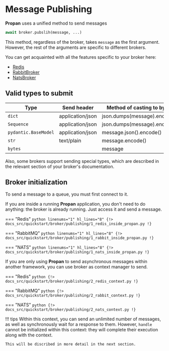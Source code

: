 # Message Publishing

**Propan** uses a unified method to send messages

```python
await broker.pubslih(message, ...)
```

This method, regardless of the broker, takes `message` as the first argument. However, the rest of the arguments are
specific to different brokers.

You can get acquainted with all the features specific to your broker here:

* [Redis](../../../redis/2_publishing)
* [RabbitBroker](../../../rabbit/4_publishing)
* [NatsBroker](../../../nats/3_publishing)

## Valid types to submit

| Type                 | Send header           | Method of casting to bytes         |
| -------------------- | --------------------- | ---------------------------------- |
| `dict`               | application/json      | json.dumps(message).encode()       |
| `Sequence`           | application/json            | json.dumps(message).encode() |
| `pydantic.BaseModel` | application/json      | message.json().encode()            |
| `str`                | text/plain            | message.encode()                   |
| `bytes`              |                       | message                            |

Also, some brokers support sending special types, which are described in the relevant section of your broker's documentation.

## Broker initialization

To send a message to a queue, you must first connect to it.

If you are inside a running **Propan** application, you don't need to do anything: the broker is already running.
Just access it and send a message.

=== "Redis"
    ```python linenums="1" hl_lines="8"
    {!> docs_src/quickstart/broker/publishing/1_redis_inside_propan.py !}
    ```

=== "RabbitMQ"
     ```python linenums="1" hl_lines="8"
     {!> docs_src/quickstart/broker/publishing/1_rabbit_inside_propan.py !}
     ```

=== "NATS"
     ```python linenums="1" hl_lines="8"
     {!> docs_src/quickstart/broker/publishing/1_nats_inside_propan.py !}
     ```

If you are only using **Propan** to send asynchronous messages within another framework, you can use
broker as context manager to send.

=== "Redis"
    ```python
    {!> docs_src/quickstart/broker/publishing/2_redis_context.py !}
    ```

=== "RabbitMQ"
     ```python
     {!> docs_src/quickstart/broker/publishing/2_rabbit_context.py !}
     ```

=== "NATS"
     ```python
     {!> docs_src/quickstart/broker/publishing/2_nats_context.py !}
     ```

!!! tips
    Within this context, you can send an unlimited number of messages, as well as synchronously wait for a response to them.
    However, `handle` cannot be initialized within this context: they will complete their execution along with the context.

    This will be discribed in more detail in the next section.